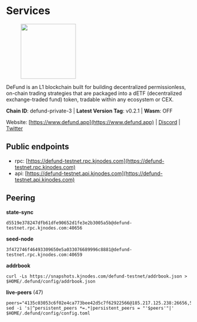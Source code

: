 # Services

<figure><img src="https://raw.githubusercontent.com/kj89/testnet_manuals/main/pingpub/logos/defund.png" width="150" alt=""><figcaption></figcaption></figure>

DeFund is an L1 blockchain built for building decentralized permissionless,  on-chain trading strategies that are packaged into a dETF (decentralized  exchange-traded fund) token, tradable within any ecosystem or CEX.

**Chain ID**: defund-private-3 | **Latest Version Tag**: v0.2.1 | **Wasm**: OFF

Website: [https://www.defund.app](https://www.defund.app) | [Discord](https://discord.gg/FV26pRPZ3P) | [Twitter](https://twitter.com/defund_finance)


## Public endpoints

* rpc: [https://defund-testnet.rpc.kjnodes.com](https://defund-testnet.rpc.kjnodes.com)
* api: [https://defund-testnet.api.kjnodes.com](https://defund-testnet.api.kjnodes.com)

## Peering

**state-sync**

```
d5519e378247dfb61dfe90652d1fe3e2b3005a5b@defund-testnet.rpc.kjnodes.com:40656
```

**seed-node**

```
3f472746f46493309650e5a033076689996c8881@defund-testnet.rpc.kjnodes.com:40659
```

**addrbook**
```
curl -Ls https://snapshots.kjnodes.com/defund-testnet/addrbook.json > $HOME/.defund/config/addrbook.json
```

**live-peers** (47)
```
peers="4135c03053c6f02e4ca773bee42d5c7f62922566@185.217.125.238:26656,58437bc62307a512f391db5c1e24e3cff8b9f8d3@136.243.88.91:2070,92ea21c6dfc2fe2cc0315948cf5782888ae3bc28@62.171.129.168:26656,fd2122d21e10253a86739bdd33686065008926ed@85.10.200.221:29656,27184beff22d064a593233bbe6b0883f9f7fc2ff@45.87.104.74:26656,dca3bab49d1d93eee0ae15aef78cca2809e657f1@170.64.138.160:26656,e3d98694b276a2fa3bd52a77d00d379f0aacb58c@173.249.7.166:26656,4c291b33574d679e43f7cec340ba4befecec0724@161.97.152.115:26656,0d190196414307625a087a2d3cd02756fb4643a7@65.108.13.185:26767,0b141f72551552a5faf109413292e72408a34c34@65.109.27.156:32656,ad35b87df11c37b5f66931cd86c5dc2853aabae2@95.216.69.88:36656,175cdc1cae6635d5779e8870a20f761f1d58f02f@65.109.51.41:36656,07f9db50ae2795727a09668d75b72cae285335d1@198.244.200.221:26656,e4470dac98f2cee5bd060c52c7d801d57bfc9308@185.245.182.206:26656,8ee475f4b4574176f4e9d5d111dba6724e0ad62b@37.120.163.114:26656,0e5c41bec481ae4da0577377bc1952eb29b1e4c1@65.21.78.86:26656,d130db7a4901fd92a221f1cf7d006c6153751eb5@144.76.27.79:60956,4c170418a04a65b74fb17880aaa25674aae1451f@23.111.154.14:26651,85518a1363fc284c2a315f0ca937ebf855783d60@65.108.238.217:11144,d8436ce4d85fac4fd245d782966bfcda312b1d54@162.55.1.2:33656,324c36dcc39039d6c8007711b5923b4645c93202@142.132.202.50:46656,117b4f356114c005714955ea6ee700fb6606c650@65.108.230.245:27656,f329bee02e530e05a8937887c8ea4e75851281f1@194.180.176.126:26656,2a138efb5ef0638386af44c3df32ccdc8895b4d0@65.21.172.60:36656,e80137c82b7afc3f399bc2be3e2b4162957de04f@185.209.230.89:26656,18921a27facf3760d59147e4ae176b1bdf226346@195.201.237.172:18656,5a3e8478405460c847354dc3ab84437b51b2e50b@93.185.166.71:26656,0a8430b93bd3ddbf247388ca638512981ff07eaf@195.3.220.9:26656,06869237862f0d21266f2182f2dc4e4b319a0168@194.163.189.179:26656,9bb8235b2924488dc761de9742c0e64370c41e6e@85.209.88.211:26656,71663397bb1d94d1b58af63cc2a0111bcabf01b9@65.109.82.75:26656,d15e6c59187b692da96fb8d57e97cf2b85a47318@164.92.71.181:26656,4d3b782ab389525370f53d40e970b1362bc92106@185.182.186.202:26656,d7c675fa2eef507d4e2270c442383a886cade959@207.180.248.230:26656,d1d19e569b5dce459279e12d332bcd928abdf48b@65.109.37.58:14656,f01079014db8293225f708e44725f64a25495145@65.21.187.135:26656,bd90b1dd4ae3636e5f452be51b8e75ca104b5bfc@109.123.247.53:40656,fd3f439c775df4a7c1ced33d613124acee4187a6@194.163.154.129:40656,b32e6619a1c7998519d2d38828e34ace7b773852@65.109.84.250:36656,4758cb09f15174708880c0986bb0b57af4dc5d5d@135.181.208.169:27656,57eadf177e7429db82bfdbed6fa0521e8741e404@94.130.13.40:26656,b9a22be1f13a4ed99de4ecdd4c9e2a9e4711c2ac@45.147.199.190:26656,8977990c6736e0cb9c88bb5d58c7c740e47dd113@95.70.184.178:44656,04f1fa8a8f94fe00c419d5cb4c09e056e03ef1cf@159.69.183.206:26666,748e7c000dc2fe6ac66686884f8533fc7916b6a3@38.242.244.163:26656,8a650a9761db8abc1096abc3d4a68431600ae835@62.171.149.101:46656,d5519e378247dfb61dfe90652d1fe3e2b3005a5b@65.109.68.190:40656"
sed -i 's|^persistent_peers *=.*|persistent_peers = "'$peers'"|' $HOME/.defund/config/config.toml
```
